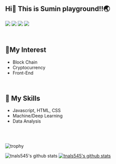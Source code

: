 ## Hi👋 This is Sumin playground!!🌏

<a href="https://bloom-queen-d0e.notion.site/Today-Sum-Learned-64e4e511619042559f9d2532a5b028ee" target="_blank"><img src="https://img.shields.io/badge/BLOG-FFFFFF?style=flat-square&logo=Notion&logoColor=000000"/></a> <a target="_blank"><img src="https://img.shields.io/badge/Git-F05032?style=flat-square&logo=Git&logoColor=FFFFFF"/></a> <a href="https://github.com/tnals545" target="_blank"><img src="https://img.shields.io/badge/GitHub-FFFFFF?style=flat-square&logo=GitHub&logoColor=181717"/></a> <a  target="_blank"><img src="https://img.shields.io/badge/HTML5-E34F26?style=flat-square&logo=HTML5&logoColor=FFFFFF"/></a>
<br>


<br>

## 🧐My Interest
- Block Chain
- Cryptocurrency
- Front-End

<br>

## 🧰 My Skills 
- Javascript, HTML, CSS
- Machine/Deep Learning
- Data Analysis
<br>
<br>

![trophy](https://github-profile-trophy.vercel.app/?username=tnals545)

![tnals545's github stats](https://github-readme-stats.vercel.app/api?username=tnals545&show_icons=true) [![tnals545's github stats](https://github-readme-stats.vercel.app/api/top-langs/?username=tnals545&show_icons=true&hide_border=true&title_color=004386&icon_color=004386&layout=compact)](https://github.com/tnals545)
<!--
**tnals545/tnals545** is a ✨ _special_ ✨ repository because its `README.md` (this file) appears on your GitHub profile.

Here are some ideas to get you started:

- 🔭 I’m currently working on ...
- 🌱 I’m currently learning ...
- 👯 I’m looking to collaborate on ...
- 🤔 I’m looking for help with ...
- 💬 Ask me about ...
- 📫 How to reach me: ...
- 😄 Pronouns: ...
- ⚡ Fun fact: ...
-->
